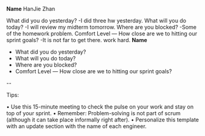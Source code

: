 **Name**
HanJie Zhan

What did you do yesterday?
  -I did three hw yesterday.
What will you do today?
  -I will review my midterm tomorrow.
Where are you blocked?
  -Some of the homework problem.
Comfort Level — How close are we to hitting our sprint goals?
  -It is not far to get there. work hard.
**Name**
-	What did you do yesterday?
-	What will you do today?
-	Where are you blocked?
-	Comfort Level — How close are we to hitting our sprint goals?


--

Tips:

•	Use this 15-minute meeting to check the pulse on your work and stay on top of your sprint.
•	Remember: Problem-solving is not part of scrum (although it can take place informally right after).
•	Personalize this template with an update section with the name of each engineer.

